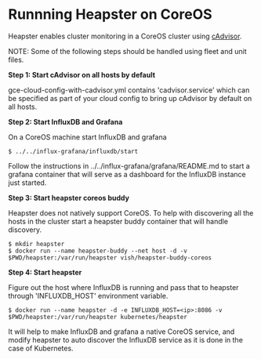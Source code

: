 Runnning Heapster on CoreOS
================================

Heapster enables cluster monitoring in a CoreOS cluster using [cAdvisor](https://github.com/google/cadvisor). 

NOTE: Some of the following steps should be handled using fleet and unit files.

**Step 1: Start cAdvisor on all hosts by default**

gce-cloud-config-with-cadvisor.yml contains 'cadvisor.service' which can be specified as part of your cloud config to bring up cAdvisor by default on all hosts.

**Step 2: Start InfluxDB and Grafana**

On a CoreOS machine start InfluxDB and grafana

```shell
$ ../../influx-grafana/influxdb/start
```

Follow the instructions in ../../influx-grafana/grafana/README.md to start a grafana container that will serve as a dashboard for the InfluxDB instance just started.

**Step 3: Start heapster coreos buddy**

Heapster does not natively support CoreOS. To help with discovering all the hosts in the cluster start a heapster buddy container that will handle discovery.

```shell
$ mkdir heapster
$ docker run --name heapster-buddy --net host -d -v $PWD/heapster:/var/run/heapster vish/heapster-buddy-coreos
```

**Step 4: Start heapster**

Figure out the host where InfluxDB is running and pass that to heapster through 'INFLUXDB_HOST' environment variable.

```shell
$ docker run --name heapster -d -e INFLUXDB_HOST=<ip>:8086 -v $PWD/heapster:/var/run/heapster kubernetes/heapster
```

It will help to make InfluxDB and grafana a native CoreOS service, and modify heapster to auto discover the InfluxDB service as it is done in the case of Kubernetes. 
